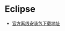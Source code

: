 # Eclipse

- [官方离线安装包下载地址][eclipse-offline-official-download-link]

[eclipse-offline-official-download-link]: https://www.eclipse.org/downloads/packages/
